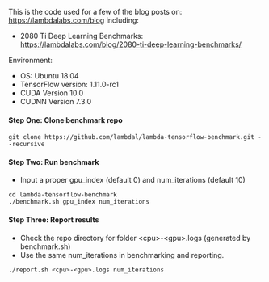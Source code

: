 
This is the code used for a few of the blog posts on: https://lambdalabs.com/blog including:

- 2080 Ti Deep Learning Benchmarks: https://lambdalabs.com/blog/2080-ti-deep-learning-benchmarks/

Environment:
- OS: Ubuntu 18.04
- TensorFlow version: 1.11.0-rc1
- CUDA Version 10.0
- CUDNN Version 7.3.0

<!-- #### Step One: Download mini imagenet data (1.5 GB)


```
(mkdir ~/data;
curl https://s3-us-west-2.amazonaws.com/lambdalabs-files/imagenet_mini.tar.gz | tar xvz -C ~/data)
``` -->

#### Step One: Clone benchmark repo


```
git clone https://github.com/lambdal/lambda-tensorflow-benchmark.git --recursive
```

#### Step Two: Run benchmark

* Input a proper gpu_index (default 0) and num_iterations (default 10)
```
cd lambda-tensorflow-benchmark
./benchmark.sh gpu_index num_iterations
```

#### Step Three: Report results

* Check the repo directory for folder \<cpu>-\<gpu>.logs (generated by benchmark.sh)
* Use the same num_iterations in benchmarking and reporting.
```
./report.sh <cpu>-<gpu>.logs num_iterations
```
